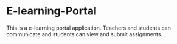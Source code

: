 # E-learning-Portal
This is a e-learning portal application. Teachers and students can communicate and students can view and submit assignments.
